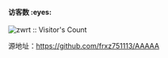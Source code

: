 <h4 align="left">访客数 :eyes:</h4>

<p align="left"><img src="https://profile-counter.glitch.me/storage/count.svg" alt="zwrt :: Visitor's Count" /></p>

源地址：https://github.com/frxz751113/AAAAA
